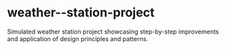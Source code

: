 # weather--station-project
Simulated weather station project showcasing step-by-step improvements and application of design principles and patterns.
